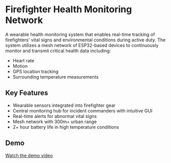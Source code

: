 # Firefighter Health Monitoring Network

A wearable health monitoring system that enables real-time tracking of firefighters' vital signs and environmental conditions during active duty. The system utilizes a mesh network of ESP32-based devices to continuously monitor and transmit critical health data including:

- Heart rate
- Motion 
- GPS location tracking
- Surrounding temperature measurements

## Key Features
- Wearable sensors integrated into firefighter gear
- Central monitoring hub for incident commanders with intuitive GUI 
- Real-time alerts for abnormal vital signs
- Mesh network with 300m+ urban range
- 2+ hour battery life in high temperature conditions

## Demo
[Watch the demo video](https://youtu.be/pz7b-LwFBLg)
